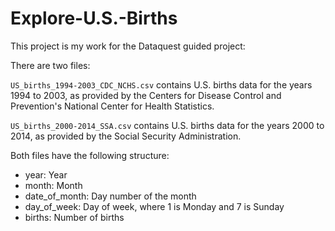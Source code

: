 # Explore-U.S.-Births

This project is my work for the Dataquest guided project:

There are two files:

`US_births_1994-2003_CDC_NCHS.csv` contains U.S. births data for the years 1994 to 2003, as provided by the Centers for Disease Control and Prevention's National Center for Health Statistics.

`US_births_2000-2014_SSA.csv` contains U.S. births data for the years 2000 to 2014, as provided by the Social Security Administration.

Both files have the following structure:
- year:	Year
- month:	Month
- date_of_month:	Day number of the month
- day_of_week:	Day of week, where 1 is Monday and 7 is Sunday
- births:	Number of births

